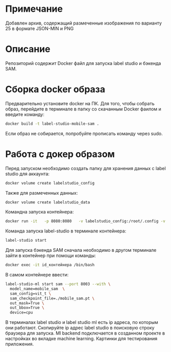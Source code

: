 # Примечание

Добавлен архив, содержащий размеченные изображения по варианту 25 в формате JSON-MIN и PNG

# Описание 

Репозиторий содержит Docker файл для запуска label studio и бэкенда SAM. 

# Сборка docker образа

Предварительно установите docker на ПК. Для того, чтобы собрать образ, перейдите в терминале в папку со скачанным Docker фаилом и введите команду:

```bash
docker build -t label-studio-mobile-sam .
```

Если образ не собирается, попробуйте прописать команду через sudo. 

# Работа с докер образом

Перед запуском необходимо создать папку для хранения данных с label studio для аккаунта:
```bash
docker volume create labelstudio_config
```
Также для размеченных данных:
```bash
docker volume create labelstudio_data
```
Командна запуска контейнера:
```bash
docker run -it   -p 8080:8080   -v labelstudio_config:/root/.config -v labelstudio_data:/root/.local/share/label-studio   --name labelstudio   label-studio-mobile-sam
```
Команда запуска label-studio в терминале контейнера:
```bash
label-studio start
```

Для запуска бэкенда SAM сначала необходимо в другом терминале зайти в контейнер при помощи команды:
```bash
docker exec -it id_контейнера /bin/bash
```

В самом контейнере ввести:
```bash
label-studio-ml start sam --port 8003 --with \
  model_name=mobile_sam  \
  sam_config=vit_t \
  sam_checkpoint_file=./mobile_sam.pt \
  out_mask=True \
  out_bbox=True \
  device=cpu
```

В терминалах label studio и label studio ml есть ip адреса, по которым они работают. Скопируйте ip адрес label studio в поисковую строку браузера для запуска. Ml backend подключается в созданном проекте в настройках во вкладке machine learning. Картинки для тестирования приложения. 





